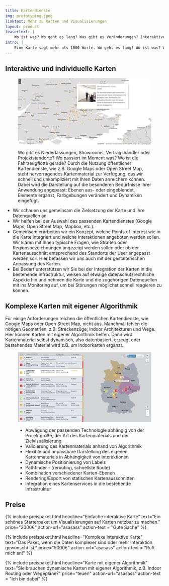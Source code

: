 ```yaml
---
title: Kartendienste
img: prototyping.jpeg
linktext: Mehr zu Karten und Visualisierungen
layout: product
teasertext: |
    Wo ist was? Wo geht es lang? Was gibt es Veränderungen? Interaktive Kartendarstellungen sind interessant und hilfreich und vorallem schnell und intuitiv erfassbar. Komplexe Daten und Sachverhalte werden über die Visualisierung greibar. Egal, ob Sie sich für eine flexible Darstellung von eigenem Kartenmaterial oder die Anreicherung von öffentlichen Karten mit Ihren unternehmens-spezifische Datenpunkte entscheiden: Wir helfen gerne Ihre Daten sicht- und erfahrbar zu machen.
intro: |
    Eine Karte sagt mehr als 1000 Worte. Wo geht es lang? Wo ist was? Wo gibt es Veränderungen? Interaktive Karten geben intuitiv und schnell Orientierung und Überblick. Wir machen aus Daten Karten.
---
```


<section>

<h2>Interaktive und individuelle Karten</h2>

<figure data-columns="2" class="smaltext">
    <img data-height="full" src="./images/erco-karten.jpg" alt="Interaktive und individuelle Karten">
    <figcaption>
        <div class="limited-box" data-box-width="m">
            <p>Wo gibt es Niederlassungen, Showrooms, Vertragshändler oder Projektstandorte? Wo passiert im Moment was? Wo ist die Fahrzeugflotte gerade?
                Durch die Nutzung öffentlicher Kartendienste, wie z.B. Google Maps oder Open Street Map, steht hervorragendes Kartenmaterial zur Verfügung, das wir schnell und unkompliziert mit Ihren Daten anreichern können.
                Dabei wird die Darstellung auf die besonderen Bedürfnisse Ihrer Anwendung angepasst: Ebenen aus- oder eingeblendet, Elemente ergänzt, Farbgebungen verändert und Dynamiken eingefügt.</p>
        </div>
    </figcaption>
</figure>

<ul class="steps smalltext" data-box-width="l">
<li>Wir schauen uns gemeinsam die Zielsetzung der Karte und Ihre Datenquellen an.</li>
<li>Wir helfen bei der Auswahl des passenden Kartendienstes (Google Maps, Open Street Map, Mapbox, etc.).</li>
<li>Gemeinsam erarbeiten wir ein Konzept, welche Points of Interest wie in die Karte integriert und welche Interaktionen angeboten werden sollen. Wir klären mit Ihnen typische Fragen, wie Straßen oder Regionsbezeichnungen angezeigt werden sollen oder ob der Kartenausschnitt entsprechend des Standorts der User angepasst werden soll. Hier befassen wir uns auch mit der gestalterischen Anpassung des Karten.</li>
<li>Bei Bedarf unterstützen wir Sie bei der Integration der Karten in die bestehende Infrastruktur, weisen auf etwaige datenschutzrechtliche Aspekte hin und nehmen die Karte und die zugehörigen Datenquellen mit ins Monitoring auf, um bei Störungen möglichst schnell reagieren zu können.</li>
</ul>

</section>

<h2>Komplexe Karten mit eigener Algorithmik</h2>

<div class="limited-box" data-box-width="m">
Für einige Anforderungen reichen die öffentlichen Kartendienste, wie Google Maps oder Open Street Map, nicht aus. Manchmal fehlen die nötigen Geometrien, z.B. Streckenzüge, Indoor Architekturen und Wege. Hier können Karten mit eigener Algorithmik helfen. Dann wird Kartenmaterial selbst dynamisch, also datenbasiert, erzeugt oder bestehendes Material wird z.B. um Indoorkarten ergänzt. 
</div>

<figure data-columns="2" class="smalltext">
    <img src="./images/stoerungskarte.jpg" alt="Interaktive und individuelle Karten">
    <figcaption>
        <ul>
            <li>Abwägung der passenden Technologie abhängig von der Projektgröße, der Art des Kartenmaterials und der Zielvisualisierung</li>
            <li>Validierung des Kartenmaterials anhand von Algorithmik</li>
            <li>Flexible und anpassbare Darstellung des eigenen Kartenmaterials in Abhängigkeit von Interaktionen</li>
            <li>Dynamische Positionierung von Labels</li>
            <li>Pathfinder - (rerouting, schnellste Route)</li>
            <li>Kombination verschiedener Karten-Ebenen</li>
            <li>Rendering/Export von statischen Kartenausschnitten</li>
            <li>Integration eines Kartenservices in die bestehende Infrastruktur</li>
        </ul>
    </figcaption>
</figure>

</section>
<section class="is-light">

<h2>Preise</h2>

<div class="grid limited-box" data-box-width="xl" data-col-width="xs" data-col-gap="s">
{% include preispaket.html 
    headline="Einfache interaktive Karte" 
    text="Ein schönes Starterpaket um Visualisierungen auf Karten nutzbar zu machen."
    price="2000€"
    action-url="asasass" 
    action-text = "Gute Sache" %}

{% include preispaket.html 
    headline="Komplexe interaktive Karte" 
    text="Das Paket, wenn die Daten komplexer sind oder mehr Interaktion gewünscht ist."
    price="5000€"
    action-url="asasass" 
    action-text = "Ruft mich an!" %}

{% include preispaket.html 
    headline="Karte mit eigener Algorithmik" 
    text="Sie brauchen dynamische Karten mit eigener Algorithmik, z.B. Indoor Routing oder Wegepläne?"
    price="teuer!"
    action-url="asasass" 
    action-text = "Ich bin dabei" %}
</div>

</section>
